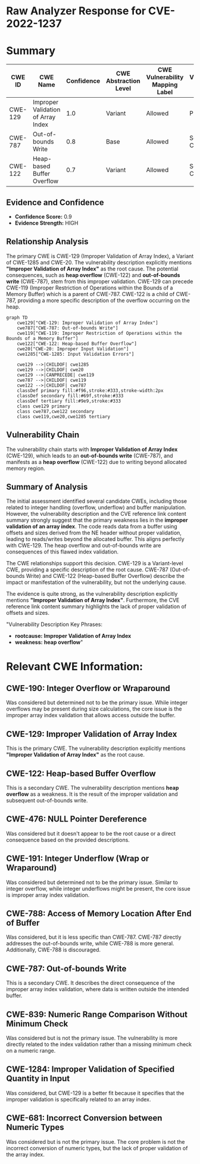 # Raw Analyzer Response for CVE-2022-1237

# Summary
| CWE ID | CWE Name | Confidence | CWE Abstraction Level | CWE Vulnerability Mapping Label | CWE-Vulnerability Mapping Notes |
|---|---|---|---|---|---|
| CWE-129 | Improper Validation of Array Index | 1.0 | Variant | Allowed | Primary CWE |
| CWE-787 | Out-of-bounds Write | 0.8 | Base | Allowed | Secondary Candidate |
| CWE-122 | Heap-based Buffer Overflow | 0.7 | Variant | Allowed | Secondary Candidate |

## Evidence and Confidence

*   **Confidence Score:** 0.9
*   **Evidence Strength:** HIGH

## Relationship Analysis
The primary CWE is CWE-129 (Improper Validation of Array Index), a Variant of CWE-1285 and CWE-20. The vulnerability description explicitly mentions **"Improper Validation of Array Index"** as the root cause. The potential consequences, such as **heap overflow** (CWE-122) and **out-of-bounds write** (CWE-787), stem from this improper validation. CWE-129 can precede CWE-119 (Improper Restriction of Operations within the Bounds of a Memory Buffer) which is a parent of CWE-787. CWE-122 is a child of CWE-787, providing a more specific description of the overflow occurring on the heap.

```mermaid
graph TD
    cwe129["CWE-129: Improper Validation of Array Index"]
    cwe787["CWE-787: Out-of-bounds Write"]
    cwe119["CWE-119: Improper Restriction of Operations within the Bounds of a Memory Buffer"]
    cwe122["CWE-122: Heap-based Buffer Overflow"]
    cwe20["CWE-20: Improper Input Validation"]
    cwe1285["CWE-1285: Input Validation Errors"]

    cwe129 -->|CHILDOF| cwe1285
    cwe129 -->|CHILDOF| cwe20
    cwe129 -->|CANPRECEDE| cwe119
    cwe787 -->|CHILDOF| cwe119
    cwe122 -->|CHILDOF| cwe787
    classDef primary fill:#f96,stroke:#333,stroke-width:2px
    classDef secondary fill:#69f,stroke:#333
    classDef tertiary fill:#9e9,stroke:#333
    class cwe129 primary
    class cwe787,cwe122 secondary
    class cwe119,cwe20,cwe1285 tertiary
```

## Vulnerability Chain
The vulnerability chain starts with **Improper Validation of Array Index** (CWE-129), which leads to an **out-of-bounds write** (CWE-787), and manifests as a **heap overflow** (CWE-122) due to writing beyond allocated memory region.

## Summary of Analysis
The initial assessment identified several candidate CWEs, including those related to integer handling (overflow, underflow) and buffer manipulation. However, the vulnerability description and the CVE reference link content summary strongly suggest that the primary weakness lies in the **improper validation of an array index**. The code reads data from a buffer using offsets and sizes derived from the NE header without proper validation, leading to reads/writes beyond the allocated buffer. This aligns perfectly with CWE-129. The heap overflow and out-of-bounds write are consequences of this flawed index validation.

The CWE relationships support this decision. CWE-129 is a Variant-level CWE, providing a specific description of the root cause. CWE-787 (Out-of-bounds Write) and CWE-122 (Heap-based Buffer Overflow) describe the impact or manifestation of the vulnerability, but not the underlying cause.

The evidence is quite strong, as the vulnerability description explicitly mentions **"Improper Validation of Array Index"**. Furthermore, the CVE reference link content summary highlights the lack of proper validation of offsets and sizes.

"Vulnerability Description Key Phrases:
-   **rootcause:** **Improper Validation of Array Index**
-   **weakness:** **heap overflow**"

# Relevant CWE Information:

## CWE-190: Integer Overflow or Wraparound
Was considered but determined not to be the primary issue. While integer overflows may be present during size calculations, the core issue is the improper array index validation that allows access outside the buffer.

## CWE-129: Improper Validation of Array Index
This is the primary CWE. The vulnerability description explicitly mentions **"Improper Validation of Array Index"** as the root cause.

## CWE-122: Heap-based Buffer Overflow
This is a secondary CWE. The vulnerability description mentions **heap overflow** as a weakness. It is the result of the improper validation and subsequent out-of-bounds write.

## CWE-476: NULL Pointer Dereference
Was considered but it doesn't appear to be the root cause or a direct consequence based on the provided descriptions.

## CWE-191: Integer Underflow (Wrap or Wraparound)
Was considered but determined not to be the primary issue. Similar to integer overflow, while integer underflows might be present, the core issue is improper array index validation.

## CWE-788: Access of Memory Location After End of Buffer
Was considered, but it is less specific than CWE-787. CWE-787 directly addresses the out-of-bounds write, while CWE-788 is more general. Additionally, CWE-788 is discouraged.

## CWE-787: Out-of-bounds Write
This is a secondary CWE. It describes the direct consequence of the improper array index validation, where data is written outside the intended buffer.

## CWE-839: Numeric Range Comparison Without Minimum Check
Was considered but is not the primary issue. The vulnerability is more directly related to the index validation rather than a missing minimum check on a numeric range.

## CWE-1284: Improper Validation of Specified Quantity in Input
Was considered, but CWE-129 is a better fit because it specifies that the improper validation is specifically related to an array index.

## CWE-681: Incorrect Conversion between Numeric Types
Was considered but is not the primary issue. The core problem is not the incorrect conversion of numeric types, but the lack of proper validation of the array index.